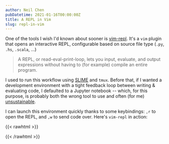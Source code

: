 ```yaml
---
author: Neil Chen
pubDatetime: 2021-01-16T00:00:00Z
title: A REPL in Vim
slug: repl-in-vim
---
```


One of the tools I wish I'd known about sooner is [vim-repl](https://github.com/sillybun/vim-repl). It's a `vim` plugin that opens an interactive REPL, configurable based on source file type (`.py`, `.hs`, `.scala`, ...)

> A REPL, or read-eval-print-loop, lets you input, evaluate, and output expressions without having to (for example) compile an entire program.

I used to run this workflow using [SLIME](https://github.com/jpalardy/vim-slime) and `tmux`. Before that, if I wanted a development environment with a tight feedback loop between writing & evaluating code, I defaulted to a Jupyter notebook -- which, for this purpose, is probably both the wrong tool to use and often (for me) [unsustainable](https://medium.com/@_orcaman/jupyter-notebook-is-the-cancer-of-ml-engineering-70b98685ee71).

I can launch this environment quickly thanks to some keybindings: `,r` to open the REPL, and `,w` to send code over. Here's `vim-repl` in action:

{{< rawhtml >}}
<script id="asciicast-klutuZxLwIWFb8zd4Mxx4oaBs" src="https://asciinema.org/a/klutuZxLwIWFb8zd4Mxx4oaBs.js" async></script>
{{< /rawhtml >}}
